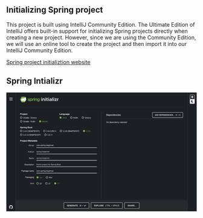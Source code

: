 
## Initializing Spring project

This project is built using IntelliJ Community Edition. The Ultimate Edition of IntelliJ offers built-in support for initializing Spring projects directly when creating a new project. However, since we are using the Community Edition, we will use an online tool to create the project and then import it into our IntelliJ Community Edition.

[Spring project initializtion website](https://start.spring.io/)

## Spring Intializr

<a><img align="left" alt="springIntialProject" width="1000" src="https://raw.githubusercontent.com/alex-jeffrin/spring-boot-beginner/refs/heads/main/src/images/springInitializrUI.png?token=GHSAT0AAAAAACZV5UMVHXA22HDS4YCN5CZGZZGJ2FQ"/></a>
 
